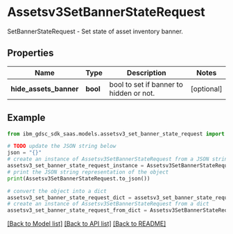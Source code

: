 # Assetsv3SetBannerStateRequest

SetBannerStateRequest - Set state of asset inventory banner.

## Properties

Name | Type | Description | Notes
------------ | ------------- | ------------- | -------------
**hide_assets_banner** | **bool** | bool to set if banner to hidden or not. | [optional] 

## Example

```python
from ibm_gdsc_sdk_saas.models.assetsv3_set_banner_state_request import Assetsv3SetBannerStateRequest

# TODO update the JSON string below
json = "{}"
# create an instance of Assetsv3SetBannerStateRequest from a JSON string
assetsv3_set_banner_state_request_instance = Assetsv3SetBannerStateRequest.from_json(json)
# print the JSON string representation of the object
print(Assetsv3SetBannerStateRequest.to_json())

# convert the object into a dict
assetsv3_set_banner_state_request_dict = assetsv3_set_banner_state_request_instance.to_dict()
# create an instance of Assetsv3SetBannerStateRequest from a dict
assetsv3_set_banner_state_request_from_dict = Assetsv3SetBannerStateRequest.from_dict(assetsv3_set_banner_state_request_dict)
```
[[Back to Model list]](../README.md#documentation-for-models) [[Back to API list]](../README.md#documentation-for-api-endpoints) [[Back to README]](../README.md)


